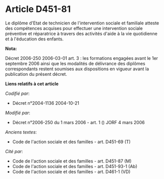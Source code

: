 # Article D451-81

Le diplôme d'Etat de technicien de l'intervention sociale et familiale atteste des compétences acquises pour effectuer une
intervention sociale préventive et réparatrice à travers des activités d'aide à la vie quotidienne et à l'éducation des
enfants.

**Nota:**

Décret 2006-250 2006-03-01 art. 3 : les formations engagées avant le 1er septembre 2006 ainsi que les modalités de délivrance
des diplômes correspondants restent soumises aux dispositions en vigueur avant la publication du présent décret.

**Liens relatifs à cet article**

_Codifié par_:

  - Décret n°2004-1136 2004-10-21

_Modifié par_:

  - Décret n°2006-250 du 1 mars 2006 - art. 1 () JORF 4 mars 2006

_Anciens textes_:

  - Code de l'action sociale et des familles - art. D451-69 (T)

_Cité par_:

  - Code de l'action sociale et des familles - art. D451-87 (M)
  - Code de l'action sociale et des familles - art. D451-93-1 (Ab)
  - Code de l'action sociale et des familles - art. D461-1 (VD)
